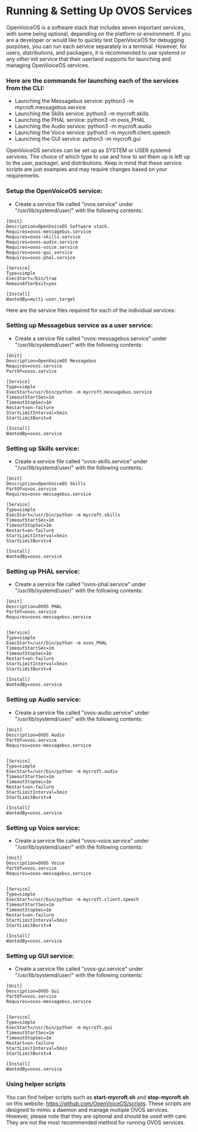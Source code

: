 # Running & Setting Up OVOS Services

OpenVoiceOS is a software stack that includes seven important services, with some being optional, depending on the platform or environment. If you are a developer or would like to quickly test OpenVoiceOS for debugging purposes, you can run each service separately in a terminal. However, for users, distributions, and packagers, it is recommended to use systemd or any other init service that their userland supports for launching and managing OpenVoiceOS services.

### Here are the commands for launching each of the services from the CLI:

 - Launching the Messagebus service: python3 -m mycroft.messagebus.service
 - Launching the Skills service: python3 -m mycroft.skills
 - Launching the PHAL service: python3 -m ovos_PHAL
 - Launching the Audio service: python3 -m mycroft.audio
 - Launching the Voice service: python3 -m mycroft.client.speech
 - Launching the GUI service: python3 -m mycroft.gui

OpenVoiceOS services can be set up as SYSTEM or USER systemd services. The choice of which type to use and how to set them up is left up to the user, packager, and distributions. Keep in mind that these service scripts are just examples and may require changes based on your requirements.

### Setup the OpenVoiceOS service:
- Create a service file called "ovos.service" under "/usr/lib/systemd/user/" with the following contents:

```
[Unit]
Description=OpenVoiceOS Software stack.
Requires=ovos-messagebus.service
Requires=ovos-skills.service
Requires=ovos-audio.service
Requires=ovos-voice.service
Requires=ovos-gui.service
Requires=ovos-phal.service

[Service]
Type=simple
ExecStart=/bin/true
RemainAfterExit=yes

[Install]
WantedBy=multi-user.target
```

Here are the service files required for each of the individual services:

### Setting up Messagebus service as a user service:
- Create a service file called "ovos-messagebus.service" under "/usr/lib/systemd/user/" with the following contents:

```
[Unit]
Description=OpenVoiceOS Messagebus
Requires=ovos.service
PartOf=ovos.service

[Service]
Type=simple
ExecStart=/usr/bin/python -m mycroft.messagebus.service
TimeoutStartSec=1m
TimeoutStopSec=1m
Restart=on-failure
StartLimitInterval=5min
StartLimitBurst=4

[Install]
WantedBy=ovos.service
```

### Setting up Skills service:
- Create a service file called "ovos-skills.service" under "/usr/lib/systemd/user/" with the following contents:

```
[Unit]
Description=OpenVoiceOS Skills
PartOf=ovos.service
Requires=ovos-messagebus.service

[Service]
Type=simple
ExecStart=/usr/bin/python -m mycroft.skills
TimeoutStartSec=1m
TimeoutStopSec=1m
Restart=on-failure
StartLimitInterval=5min
StartLimitBurst=4

[Install]
WantedBy=ovos.service
```

### Setting up PHAL service:
- Create a service file called "ovos-phal.service" under "/usr/lib/systemd/user/" with the following contents:

```
[Unit]
Description=OVOS PHAL
PartOf=ovos.service
Requires=ovos-messagebus.service


[Service]
Type=simple
ExecStart=/usr/bin/python -m ovos_PHAL
TimeoutStartSec=1m
TimeoutStopSec=1m
Restart=on-failure
StartLimitInterval=5min
StartLimitBurst=4

[Install]
WantedBy=ovos.service
```

### Setting up Audio service:
- Create a service file called "ovos-audio.service" under "/usr/lib/systemd/user/" with the following contents:

```
[Unit]
Description=OVOS Audio
PartOf=ovos.service
Requires=ovos-messagebus.service


[Service]
Type=simple
ExecStart=/usr/bin/python -m mycroft.audio
TimeoutStartSec=1m
TimeoutStopSec=1m
Restart=on-failure
StartLimitInterval=5min
StartLimitBurst=4

[Install]
WantedBy=ovos.service
```

### Setting up Voice service:
- Create a service file called "ovos-voice.service" under "/usr/lib/systemd/user/" with the following contents:

```
[Unit]
Description=OVOS Voice
PartOf=ovos.service
Requires=ovos-messagebus.service


[Service]
Type=simple
ExecStart=/usr/bin/python -m mycroft.client.speech
TimeoutStartSec=1m
TimeoutStopSec=1m
Restart=on-failure
StartLimitInterval=5min
StartLimitBurst=4

[Install]
WantedBy=ovos.service
```

### Setting up GUI service:
- Create a service file called "ovos-gui.service" under "/usr/lib/systemd/user/" with the following contents:

```
[Unit]
Description=OVOS Gui
PartOf=ovos.service
Requires=ovos-messagebus.service


[Service]
Type=simple
ExecStart=/usr/bin/python -m mycroft.gui
TimeoutStartSec=1m
TimeoutStopSec=1m
Restart=on-failure
StartLimitInterval=5min
StartLimitBurst=4

[Install]
WantedBy=ovos.service
```

### Using helper scripts

You can find helper scripts such as **start-mycroft.sh** and **stop-mycroft.sh** on this website: https://github.com/OpenVoiceOS/scripts. These scripts are designed to mimic a daemon and manage multiple OVOS services. However, please note that they are optional and should be used with care. They are not the most recommended method for running OVOS services.
